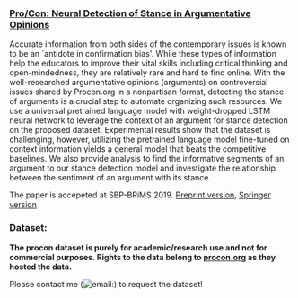 ### [Pro/Con: Neural Detection of Stance in Argumentative Opinions](https://easychair.org/publications/preprint/4VQX)

Accurate information from both sides of the contemporary issues is known to be an `antidote in confirmation bias'.  While these types of information help the educators to improve their vital skills including critical thinking and open-mindedness, they are relatively rare and hard to find online. With the well-researched argumentative opinions (arguments) on controversial issues shared by Procon.org in a nonpartisan format, detecting the stance of arguments is a crucial step to automate organizing such resources. We use a universal pretrained language model with weight-dropped LSTM neural network to leverage the context of an argument for stance detection on the proposed dataset. Experimental results show that the dataset is challenging, however, utilizing the pretrained language model fine-tuned on context information yields a general model that beats the competitive baselines. We also provide analysis to find the informative segments of an argument to our stance detection model and investigate the relationship between the sentiment of an argument with its stance.


The paper is accepeted at SBP-BRiMS 2019. [Preprint version](https://easychair.org/publications/preprint/4VQX), [Springer version](https://link.springer.com/chapter/10.1007/978-3-030-21741-9_3)


### Dataset: 

**The procon dataset is purely for academic/research use and not for commercial purposes. Rights to the data belong to [procon.org](http://procon.org/) as they hosted the data.**


Please contact me (![email:](https://lh3.googleusercontent.com/OLPVkU6Yt7aJABa4iTLu7gnVsWd_DuuKuPwhd3zCRBEr3YVcFQ6TqQRX_Mm3sjz8a3JUeyvF4FkaA7btGGf8TjkOfF5odA3y1o0TTTTKI3BryTJGI6isTgG1ntIcLiZvdeLPyh-WRpAqwRqmf-7tPV4y1vg1pKqOGv-iRGVBBAmaBb-3kgNBVC2imJUP6L1z8oRKEXQ7q6nSrlrIIp6tJq2ZPqRltjWqtgjVXZssWeVJeYf9pnJ9KGaBQ30lb_XZT7mC5L0uNocSjHdHMstH5TmP9HGGDLYXbatC58P_O5XkHk_xZhwnmOtAllin-88dZ3HRHEgnTl6p0obhMmvKj2KKgPqjXb3_dfGJ_KUgSbxIVtZSrohuqgbc6hhFD4ZYzhieYlPjhEJeofw7gSB-o0ZyTiUUE6qQEAqJK3RaevTsSZ0p3qpXpN3V7YPpT_cAtERTYsLfxnpZbWhXcBMmawFkkt1evoGs9k0saIexP9Cv2RAEv4Gu_ssUglHJLOFptttlzzaiy1Htl3kLXBxiiKa3TTtiRy4MkefE66JH-KTFgRzDIJJohBrCrooMEsiXrLsHNDgszbDuPnRBXFOJ8BF6Mp4xCr7JzYxzqkMcROUgayrNGpQHp3_HDm5jy9BAoEV19Je54SgBrlG3dd4vKhKQf1YbeAzGOZLoI6If90iPSlIsY5aLhxA=s250-k-no)) to request the dataset!
